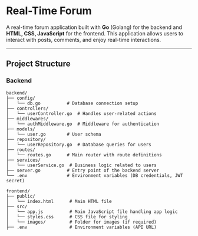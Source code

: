 # Real-Time Forum

A real-time forum application built with **Go** (Golang) for the backend and **HTML, CSS, JavaScript** for the frontend. This application allows users to interact with posts, comments, and enjoy real-time interactions.

---

## Project Structure

### Backend

```plaintext
backend/
├── config/
│   └── db.go          # Database connection setup
├── controllers/
│   └── userController.go  # Handles user-related actions
├── middlewares/
│   └── authMiddleware.go  # Middleware for authentication
├── models/
│   └── user.go        # User schema
├── repository/
│   └── userRepository.go  # Database queries for users
├── routes/
│   └── routes.go      # Main router with route definitions
├── services/
│   └── userService.go  # Business logic related to users
├── server.go          # Entry point of the backend server
└── .env               # Environment variables (DB credentials, JWT secret)

frontend/
├── public/
│   └── index.html      # Main HTML file
├── src/
│   └── app.js          # Main JavaScript file handling app logic
│   └── styles.css      # CSS file for styling
│   └── images/         # Folder for images (if required)
├── .env                # Environment variables (API URL)
